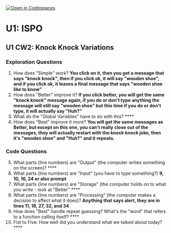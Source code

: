 [![Open in Codespaces](https://classroom.github.com/assets/launch-codespace-2972f46106e565e64193e422d61a12cf1da4916b45550586e14ef0a7c637dd04.svg)](https://classroom.github.com/open-in-codespaces?assignment_repo_id=20401258)
# U1: ISPO
## U1 CW2: Knock Knock Variations
### Exploration Questions

1. How does "Simple" work? **You click on it, then you get a message that says "knock knock", then if you click ok, it will say "wooden shoe", and if you click ok, it leaves a final message that says "wooden shoe like to know"**
2. How does "Better" improve it? **If you click better, you will get the same "knock knock" message again, if you do or don't type anything the message will still say "wooden shoe" but this time if you do or don't type, it will actually say "Huh?"**
3. What do the "Global Variables" have to do with this? ****
4. How does "Best" improve it more? **You will get the same messages as Better, but except on this one, you can't really close out of the messages, they will actually restart with the knock knock joke, then it's "wooden shoe" and "Huh?" and it repeats.**
   
### Code Questions
5. What parts (line numbers) are "Output" (the computer writes something on the screen)? ****
6. What parts (line numbers) are "Input" (you have to type something?) **9, 10, 16, 24 or also prompt**
7. What parts (line numbers) are "Storage" (the computer holds on to what you write - look at "Better" ****
8. What parts (line numbers) are "Processing" (the computer makes a decision to affect what it does)? **Anything that says alert, they are in lines 11, 18, 27, 32, and 34**
9. How does "Best" handle repeat guessing? What's the "word" that refers to a function calling itself? ****
10. Fist to Five:  How well did you understand what we talked about today? ****


